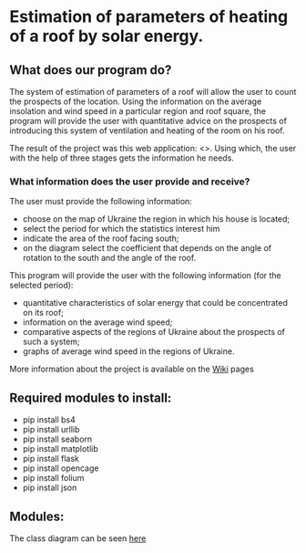 # Estimation of parameters of heating of a roof by solar energy.
## What does our program do?

The system of estimation of parameters of a roof will allow the user to count the prospects of the location. Using the information on the average insolation and wind speed in a particular region and roof square, the program will provide the user with quantitative advice on the prospects of introducing this system of ventilation and heating of the room on his roof.

The result of the project was this web application: <>. Using which, the user with the help of three stages gets the information he needs.

### What information does the user provide and receive?

The user must provide the following information:
- choose on the map of Ukraine the region in which his house is located;
- select the period for which the statistics interest him
- indicate the area of the roof facing south;
- on the diagram select the coefficient that depends on the angle of rotation to the south and the angle of the roof.

This program will provide the user with the following information (for the selected period):
- quantitative characteristics of solar energy that could be concentrated on its roof;
- information on the average wind speed;
- comparative aspects of the regions of Ukraine about the prospects of such a system;
- graphs of average wind speed in the regions of Ukraine.

More information about the project is available on the [Wiki](https://github.com/pastukh77/homework0/wiki) pages

## Required modules to install:
- pip install bs4
- pip install urllib
- pip install seaborn
- pip install matplotlib
- pip install flask
- pip install opencage
- pip install folium
- pip install json

## Modules:


The class diagram can be seen [here](https://github.com/pastukh77/homework0/blob/master/ADT_diagram.jpg)
